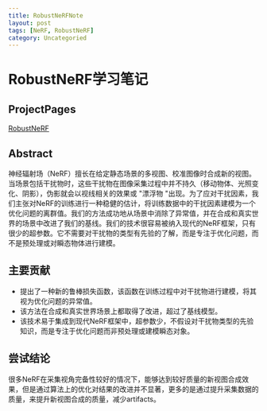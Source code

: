 ```yaml
---
title: RobustNeRFNote
layout: post
tags: [NeRF, RobustNeRF]
category: Uncategoried
---
```


# RobustNeRF学习笔记

## ProjectPages
[RobustNeRF](https://robustnerf.github.io/public/)

## Abstract
神经辐射场（NeRF）擅长在给定静态场景的多视图、校准图像时合成新的视图。当场景包括干扰物时，这些干扰物在图像采集过程中并不持久（移动物体、光照变化、阴影），伪影就会以视线相关的效果或 "漂浮物 "出现。为了应对干扰因素，我们主张对NeRF的训练进行一种稳健的估计，将训练数据中的干扰因素建模为一个优化问题的离群值。我们的方法成功地从场景中消除了异常值，并在合成和真实世界的场景中改进了我们的基线。我们的技术很容易被纳入现代的NeRF框架，只有很少的超参数。它不需要对干扰物的类型有先验的了解，而是专注于优化问题，而不是预处理或对瞬态物体进行建模。

## 主要贡献

* 提出了一种新的鲁棒损失函数，该函数在训练过程中对干扰物进行建模，将其视为优化问题的异常值。
* 该方法在合成和真实世界场景上都取得了改进，超过了基线模型。
* 该技术易于集成到现代NeRF框架中，超参数少，不假设对干扰物类型的先验知识，而是专注于优化问题而非预处理或建模瞬态对象。

## 尝试结论
很多NeRF在采集视角完备性较好的情况下，能够达到较好质量的新视图合成效果，但是通过算法上的优化对结果的改进并不显著，更多的是通过提升采集数据的质量，来提升新视图合成的质量，减少artifacts。


